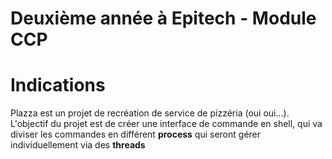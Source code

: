 # Deuxième année à Epitech - Module CCP

# Indications

Plazza est un projet de recréation de service de pizzéria (oui oui...).
L'objectif du projet est de créer une interface de commande en shell, qui va diviser les commandes en différent **process** qui seront gérer individuellement via des **threads**